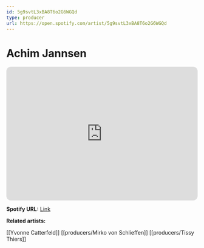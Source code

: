 ```yaml
---
id: 5g9svtL3xBA8T6o2G6WGQd
type: producer
url: https://open.spotify.com/artist/5g9svtL3xBA8T6o2G6WGQd
---
```

# Achim Jannsen

<iframe style="border-radius:12px" src="https://open.spotify.com/embed/artist/5g9svtL3xBA8T6o2G6WGQd" width="100%" height="352" frameBorder="0" allowfullscreen="" allow="autoplay; clipboard-write; encrypted-media; fullscreen; picture-in-picture" loading="lazy"></iframe>

**Spotify URL:** [Link](https://open.spotify.com/artist/5g9svtL3xBA8T6o2G6WGQd)

**Related artists:**

[[Yvonne Catterfeld]]
[[producers/Mirko von Schlieffen]]
[[producers/Tissy Thiers]]

